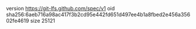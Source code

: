 version https://git-lfs.github.com/spec/v1
oid sha256:6aeb716a98ac417f3b2cd95e442fd651d497ee4b1a8fbed2e456a35602fe4619
size 25121
